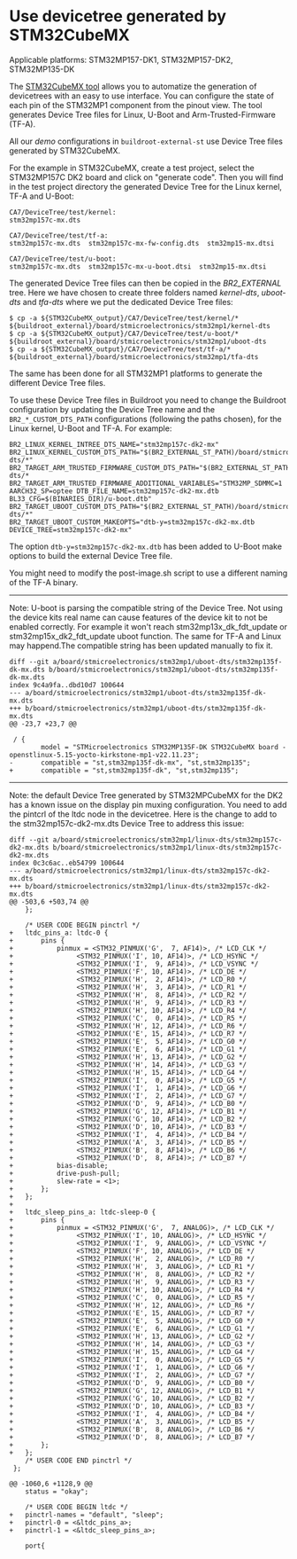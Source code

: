 # Use devicetree generated by STM32CubeMX

Applicable platforms: STM32MP157-DK1, STM32MP157-DK2, STM32MP135-DK

The [STM32CubeMX
tool](https://www.st.com/en/development-tools/stm32cubemx.html
"STM32CubeMX tool") allows you to automatize the generation of
devicetrees with an easy to use interface. You can configure the state
of each pin of the STM32MP1 component from the pinout view. The tool
generates Device Tree files for Linux, U-Boot and Arm-Trusted-Firmware
(TF-A).

All our *demo* configurations in ``buildroot-external-st`` use Device
Tree files generated by STM32CubeMX.

For the example in STM32CubeMX, create a test project, select the
STM32MP157C DK2 board and click on "generate code". Then you will find
in the test project directory the generated Device Tree for the Linux
kernel, TF-A and U-Boot:

```
CA7/DeviceTree/test/kernel:
stm32mp157c-mx.dts

CA7/DeviceTree/test/tf-a:
stm32mp157c-mx.dts  stm32mp157c-mx-fw-config.dts  stm32mp15-mx.dtsi

CA7/DeviceTree/test/u-boot:
stm32mp157c-mx.dts  stm32mp157c-mx-u-boot.dtsi  stm32mp15-mx.dtsi
```

The generated Device Tree files can then be copied in the
*BR2_EXTERNAL* tree. Here we have chosen to create three folders named
*kernel-dts*, *uboot-dts* and *tfa-dts* where we put the dedicated
Device Tree files:

```
$ cp -a ${STM32CubeMX_output}/CA7/DeviceTree/test/kernel/* ${buildroot_external}/board/stmicroelectronics/stm32mp1/kernel-dts
$ cp -a ${STM32CubeMX_output}/CA7/DeviceTree/test/u-boot/* ${buildroot_external}/board/stmicroelectronics/stm32mp1/uboot-dts
$ cp -a ${STM32CubeMX_output}/CA7/DeviceTree/test/tf-a/* ${buildroot_external}/board/stmicroelectronics/stm32mp1/tfa-dts
```

The same has been done for all STM32MP1 platforms to generate the
different Device Tree files.

To use these Device Tree files in Buildroot you need to change the
Buildroot configuration by updating the Device Tree name and the
`BR2_*_CUSTOM_DTS_PATH` configurations (following the paths chosen),
for the Linux kernel, U-Boot and TF-A. For example:

```
BR2_LINUX_KERNEL_INTREE_DTS_NAME="stm32mp157c-dk2-mx"
BR2_LINUX_KERNEL_CUSTOM_DTS_PATH="$(BR2_EXTERNAL_ST_PATH)/board/stmicroelectronics/stm32mp1/linux-dts/*"
BR2_TARGET_ARM_TRUSTED_FIRMWARE_CUSTOM_DTS_PATH="$(BR2_EXTERNAL_ST_PATH)/board/stmicroelectronics/stm32mp1/tfa-dts/*
BR2_TARGET_ARM_TRUSTED_FIRMWARE_ADDITIONAL_VARIABLES="STM32MP_SDMMC=1 AARCH32_SP=optee DTB_FILE_NAME=stm32mp157c-dk2-mx.dtb BL33_CFG=$(BINARIES_DIR)/u-boot.dtb"
BR2_TARGET_UBOOT_CUSTOM_DTS_PATH="$(BR2_EXTERNAL_ST_PATH)/board/stmicroelectronics/stm32mp1/uboot-dts/*"
BR2_TARGET_UBOOT_CUSTOM_MAKEOPTS="dtb-y=stm32mp157c-dk2-mx.dtb DEVICE_TREE=stm32mp157c-dk2-mx"
```

The option `dtb-y=stm32mp157c-dk2-mx.dtb` has been added to U-Boot
make options to build the external Device Tree file.

You might need to modify the post-image.sh script to use a different
naming of the TF-A binary.

---

Note: U-boot is parsing the compatible string of the Device Tree.
Not using the device kits real name can cause features of the device kit to
not be enabled correctly.
For example it won't reach stm32mp13x_dk_fdt_update or
stm32mp15x_dk2_fdt_update uboot function.
The same for TF-A and Linux may happend.The compatible string has been
updated manually to fix it.
```
diff --git a/board/stmicroelectronics/stm32mp1/uboot-dts/stm32mp135f-dk-mx.dts b/board/stmicroelectronics/stm32mp1/uboot-dts/stm32mp135f-dk-mx.dts
index 9c4a9fa..dbd10d7 100644
--- a/board/stmicroelectronics/stm32mp1/uboot-dts/stm32mp135f-dk-mx.dts
+++ b/board/stmicroelectronics/stm32mp1/uboot-dts/stm32mp135f-dk-mx.dts
@@ -23,7 +23,7 @@
 
 / {
        model = "STMicroelectronics STM32MP135F-DK STM32CubeMX board - openstlinux-5.15-yocto-kirkstone-mp1-v22.11.23";
-       compatible = "st,stm32mp135f-dk-mx", "st,stm32mp135";
+       compatible = "st,stm32mp135f-dk", "st,stm32mp135";

```

---

Note: the default Device Tree generated by STM32MPCubeMX for the DK2
has a known issue on the display pin muxing configuration. You need to
add the pintcrl of the ltdc node in the devicetree. Here is the change
to add to the stm32mp157c-dk2-mx.dts Device Tree to address this
issue:

```
diff --git a/board/stmicroelectronics/stm32mp1/linux-dts/stm32mp157c-dk2-mx.dts b/board/stmicroelectronics/stm32mp1/linux-dts/stm32mp157c-dk2-mx.dts
index 0c3c6ac..eb54799 100644
--- a/board/stmicroelectronics/stm32mp1/linux-dts/stm32mp157c-dk2-mx.dts
+++ b/board/stmicroelectronics/stm32mp1/linux-dts/stm32mp157c-dk2-mx.dts
@@ -503,6 +503,74 @@
 	};
 
 	/* USER CODE BEGIN pinctrl */
+	ltdc_pins_a: ltdc-0 {
+		pins {
+			pinmux = <STM32_PINMUX('G',  7, AF14)>, /* LCD_CLK */
+				 <STM32_PINMUX('I', 10, AF14)>, /* LCD_HSYNC */
+				 <STM32_PINMUX('I',  9, AF14)>, /* LCD_VSYNC */
+				 <STM32_PINMUX('F', 10, AF14)>, /* LCD_DE */
+				 <STM32_PINMUX('H',  2, AF14)>, /* LCD_R0 */
+				 <STM32_PINMUX('H',  3, AF14)>, /* LCD_R1 */
+				 <STM32_PINMUX('H',  8, AF14)>, /* LCD_R2 */
+				 <STM32_PINMUX('H',  9, AF14)>, /* LCD_R3 */
+				 <STM32_PINMUX('H', 10, AF14)>, /* LCD_R4 */
+				 <STM32_PINMUX('C',  0, AF14)>, /* LCD_R5 */
+				 <STM32_PINMUX('H', 12, AF14)>, /* LCD_R6 */
+				 <STM32_PINMUX('E', 15, AF14)>, /* LCD_R7 */
+				 <STM32_PINMUX('E',  5, AF14)>, /* LCD_G0 */
+				 <STM32_PINMUX('E',  6, AF14)>, /* LCD_G1 */
+				 <STM32_PINMUX('H', 13, AF14)>, /* LCD_G2 */
+				 <STM32_PINMUX('H', 14, AF14)>, /* LCD_G3 */
+				 <STM32_PINMUX('H', 15, AF14)>, /* LCD_G4 */
+				 <STM32_PINMUX('I',  0, AF14)>, /* LCD_G5 */
+				 <STM32_PINMUX('I',  1, AF14)>, /* LCD_G6 */
+				 <STM32_PINMUX('I',  2, AF14)>, /* LCD_G7 */
+				 <STM32_PINMUX('D',  9, AF14)>, /* LCD_B0 */
+				 <STM32_PINMUX('G', 12, AF14)>, /* LCD_B1 */
+				 <STM32_PINMUX('G', 10, AF14)>, /* LCD_B2 */
+				 <STM32_PINMUX('D', 10, AF14)>, /* LCD_B3 */
+				 <STM32_PINMUX('I',  4, AF14)>, /* LCD_B4 */
+				 <STM32_PINMUX('A',  3, AF14)>, /* LCD_B5 */
+				 <STM32_PINMUX('B',  8, AF14)>, /* LCD_B6 */
+				 <STM32_PINMUX('D',  8, AF14)>; /* LCD_B7 */
+			bias-disable;
+			drive-push-pull;
+			slew-rate = <1>;
+		};
+	};
+
+	ltdc_sleep_pins_a: ltdc-sleep-0 {
+		pins {
+			pinmux = <STM32_PINMUX('G',  7, ANALOG)>, /* LCD_CLK */
+				 <STM32_PINMUX('I', 10, ANALOG)>, /* LCD_HSYNC */
+				 <STM32_PINMUX('I',  9, ANALOG)>, /* LCD_VSYNC */
+				 <STM32_PINMUX('F', 10, ANALOG)>, /* LCD_DE */
+				 <STM32_PINMUX('H',  2, ANALOG)>, /* LCD_R0 */
+				 <STM32_PINMUX('H',  3, ANALOG)>, /* LCD_R1 */
+				 <STM32_PINMUX('H',  8, ANALOG)>, /* LCD_R2 */
+				 <STM32_PINMUX('H',  9, ANALOG)>, /* LCD_R3 */
+				 <STM32_PINMUX('H', 10, ANALOG)>, /* LCD_R4 */
+				 <STM32_PINMUX('C',  0, ANALOG)>, /* LCD_R5 */
+				 <STM32_PINMUX('H', 12, ANALOG)>, /* LCD_R6 */
+				 <STM32_PINMUX('E', 15, ANALOG)>, /* LCD_R7 */
+				 <STM32_PINMUX('E',  5, ANALOG)>, /* LCD_G0 */
+				 <STM32_PINMUX('E',  6, ANALOG)>, /* LCD_G1 */
+				 <STM32_PINMUX('H', 13, ANALOG)>, /* LCD_G2 */
+				 <STM32_PINMUX('H', 14, ANALOG)>, /* LCD_G3 */
+				 <STM32_PINMUX('H', 15, ANALOG)>, /* LCD_G4 */
+				 <STM32_PINMUX('I',  0, ANALOG)>, /* LCD_G5 */
+				 <STM32_PINMUX('I',  1, ANALOG)>, /* LCD_G6 */
+				 <STM32_PINMUX('I',  2, ANALOG)>, /* LCD_G7 */
+				 <STM32_PINMUX('D',  9, ANALOG)>, /* LCD_B0 */
+				 <STM32_PINMUX('G', 12, ANALOG)>, /* LCD_B1 */
+				 <STM32_PINMUX('G', 10, ANALOG)>, /* LCD_B2 */
+				 <STM32_PINMUX('D', 10, ANALOG)>, /* LCD_B3 */
+				 <STM32_PINMUX('I',  4, ANALOG)>, /* LCD_B4 */
+				 <STM32_PINMUX('A',  3, ANALOG)>, /* LCD_B5 */
+				 <STM32_PINMUX('B',  8, ANALOG)>, /* LCD_B6 */
+				 <STM32_PINMUX('D',  8, ANALOG)>; /* LCD_B7 */
+		};
+	};
 	/* USER CODE END pinctrl */
 };
 
@@ -1060,6 +1128,9 @@
 	status = "okay";
 
 	/* USER CODE BEGIN ltdc */
+	pinctrl-names = "default", "sleep";
+	pinctrl-0 = <&ltdc_pins_a>;
+	pinctrl-1 = <&ltdc_sleep_pins_a>;
 
 	port{
 
```
